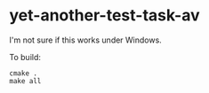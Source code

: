 # yet-another-test-task-av

I'm not sure if this works under Windows.

To build:
```
cmake .
make all
```